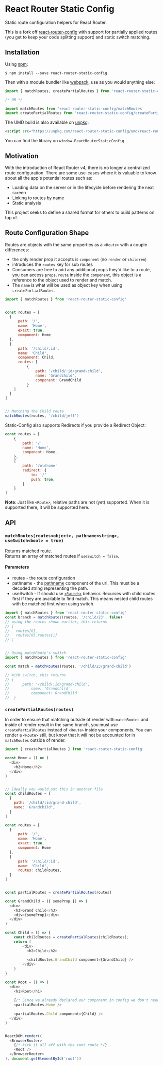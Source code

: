 # React Router Static Config

Static route configuration helpers for React Router.

This is a fork off [react-router-config](https://www.npmjs.com/package/react-router-config) with support for partially applied routes (you get to keep your code splitting support) and static switch matching.

## Installation

Using [npm](https://www.npmjs.com/):

	$ npm install --save react-router-static-config

Then with a module bundler like [webpack](https://webpack.github.io/), use as you would anything else:

```js
import { matchRoutes, createPartialRoutes } from 'react-router-static-config'

/* OR */

import matchRoutes from 'react-router-static-config/matchRoutes'
import createPartialRoutes from 'react-router-static-config/createPartialRoutes'
```

The UMD build is also available on [unpkg](https://unpkg.com):

```html
<script src="https://unpkg.com/react-router-static-config/umd/react-router-static-config.min.js"></script>
```

You can find the library on `window.ReactRouterStaticConfig`

## Motivation

With the introduction of React Router v4, there is no longer a centralized route configuration. There are some use-cases where it is valuable to know about all the app's potential routes such as:

- Loading data on the server or in the lifecycle before rendering the next screen
- Linking to routes by name
- Static analysis

This project seeks to define a shared format for others to build patterns on top of.

## Route Configuration Shape

Routes are objects with the same properties as a `<Route>` with a couple differences:

- the only render prop it accepts is `component` (no `render` or `children`)
- introduces the `routes` key for sub routes
- Consumers are free to add any additional props they'd like to a route, you can access `props.route` inside the `component`, this object is a reference to the object used to render and match.
- The `name` is what will be used as object key when using `createPartialRoutes`.

```js
import { matchRoutes } from 'react-router-static-config'


const routes = [
  {
	  path: '/',
	  name: 'Home',
	  exact: true,
	  component: Home
  },
  {
	  path: '/child/:id',
	  name: 'Child',
	  component: Child,
	  routes: [
		  {
			  path: '/child/:id/grand-child',
			  name: 'Grandchild',
			  component: GrandChild
		  }
    ]
  }
]


// Matching the Child route
matchRoutes(routes, '/child/jeff')
```

Static-Config also supports Redirects if you provide a Redirect Object:

```js
const routes = [
	{
		path: '/'
		name: 'Home',
		component: Home,
	},
	{
		path: '/oldhome'
		redirect: {
			to: '/'
			push: true,
		}
	}
]
```


**Note**: Just like `<Route>`, relative paths are not (yet) supported. When it is supported there, it will be supported here.

## API

### `matchRoutes(routes<object>, pathname<string>, useSwitch<bool> = true)`

Returns matched route.  
Returns an array of matched routes if `useSwitch = false`.

#### Parameters
- routes - the route configuration
- pathname - the [pathname](https://developer.mozilla.org/en-US/docs/Web/API/HTMLHyperlinkElementUtils/pathname) component of the url. This must be a decoded string representing the path.
- useSwitch - If should use [`<Switch>`](https://reacttraining.com/react-router/web/api/Switch) behavior. Recurses with child routes first if they are available to find match. This means nested child routes with be matched first when using switch.

```js
import { matchRoutes } from 'react-router-static-config'
const branch = matchRoutes(routes, '/child/23', false)
// using the routes shown earlier, this returns
// [
//   routes[0],
//   routes[0].routes[1]
// ]


// Using matchRoute's switch
import { matchRoutes } from 'react-router-static-config'

const match = matchRoutes(routes, '/child/23/grand-child')

// With switch, this returns
// {
//      path: '/child/:id/grand-child',
//			name: 'Grandchild',
//			component: GrandChild
//  }
```


### `createPartialRoutes(routes)`

In order to ensure that matching outside of render with `matchRoutes` and inside of render result in the same branch, you must use `createPartialRoutes` instead of `<Route>` inside your components. You can render a `<Route>` still, but know that it will not be accounted for in `matchRoutes` outside of render.

```js
import { createPartialRoutes } from 'react-router-static-config'

const Home = () => (
  <div>
    <h2>Home</h2>
  </div>
)


// Ideally you would put this in another file
const childRoutes = [
  {
    path: '/child/:id/grand-child',
    name: 'Grandchild',
  }
]

const routes = [
  {
	  path: '/',
	  name: 'Home',
	  exact: true,
	  component: Home
  },
  {
	  path: '/child/:id',
	  name: 'Child',
	  routes: childRoutes,
  }
]


const partialRoutes = createPartialRoutes(routes)

const GrandChild = ({ someProp }) => (
  <div>
    <h3>Grand Child</h3>
    <div>{someProp}</div>
  </div>
)

const Child = () => {
    const childRoutes = createPartialRoutes(childRoutes);
    return (
        <div>
          <h2>Child</h2>
          
          <childRoutes.GrandChild component={GrandChild} />
        </div>
    )
}

const Root = () => (
  <div>
    <h1>Root</h1>
    
    {/* Since we already declared our component in config we don't need to apply any more props */}
    <partialRoutes.Home />
    
    <partialRoutes.Child component={Child} />
  </div>
)


ReactDOM.render((
  <BrowserRouter>
    {/* kick it all off with the root route */}
    <Root />
  </BrowserRouter>
), document.getElementById('root'))

```

